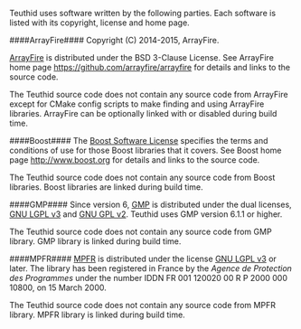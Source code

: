 Teuthid uses software written by the following parties. Each software is listed with its copyright, license and home page.


####ArrayFire####
Copyright (C) 2014-2015, ArrayFire.

[ArrayFire](https://arrayfire.com/) is distributed under the BSD 3-Clause License. See ArrayFire home page https://github.com/arrayfire/arrayfire for details and links to the source code.

The Teuthid source code does not contain any source code from ArrayFire except for CMake config scripts to make finding and using ArrayFire libraries. ArrayFire can be optionally linked with or disabled during build time.

####Boost####
The [Boost Software License](http://www.boost.org/users/license.html) specifies the terms and conditions of use for those Boost libraries that it covers. See Boost home page http://www.boost.org for details and links to the source code.

The Teuthid source code does not contain any source code from Boost libraries. Boost libraries are linked during build time.

####GMP####
Since version 6, [GMP](https://gmplib.org/) is distributed under the dual licenses, [GNU LGPL v3](https://www.gnu.org/licenses/lgpl.html) and [GNU GPL v2](https://www.gnu.org/licenses/gpl-2.0.html). Teuthid uses GMP version 6.1.1 or higher.

The Teuthid source code does not contain any source code from GMP library. GMP library is linked during build time.

####MPFR####
[MPFR](http://www.mpfr.org/) is distributed under the license [GNU LGPL v3](https://www.gnu.org/licenses/lgpl.html) or later. The library has been registered in France by the *Agence de Protection des Programmes* under the number IDDN FR 001 120020 00 R P 2000 000 10800, on 15 March 2000.

The Teuthid source code does not contain any source code from MPFR library. MPFR library is linked during build time.
